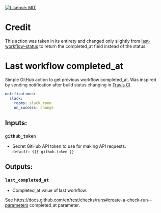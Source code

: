 [![License: MIT](https://img.shields.io/badge/License-MIT-blue.svg)](https://github.com/MercymeIlya/last-workflow-status/blob/master/LICENSE)

# Credit

This action was taken in its entirety and changed only slightly from [last-workflow-status](https://github.com/MercymeIlya/last-workflow-status) to return the completed_at field instead of the status.

# Last workflow completed_at

Simple GitHub action to get previous workflow completed_at. Was inspired by sending notification after build status changing in 
[Travis CI](https://docs.travis-ci.com/user/notifications/#changing-notification-frequency).
```yaml
notifications:
  slack:
    rooms: slack_room
    on_success: change
```

## Inputs:
### `github_token`
* Secret GitHub API token to use for making API requests.  
`default: ${{ github.token }}`

## Outputs:
### `last_completed_at`
* Completed_at value of last workflow.

See https://docs.github.com/en/rest/checks/runs#create-a-check-run--parameters completed_at parameter.
     